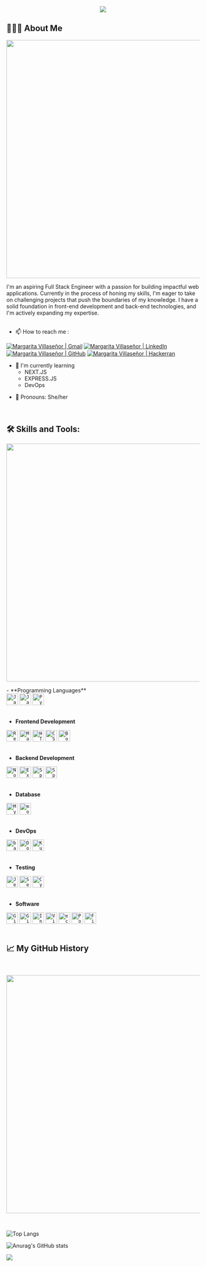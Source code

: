 <p align="center">
  <img src="https://capsule-render.vercel.app/api?type=waving&color=gradient&text=Hi,%20I'm%20Margarita!&height=90&section=header&fontSize=40"/>
</p>

## 👩🏻‍💻 About Me
<p align="center">
  <img src="https://capsule-render.vercel.app/api?type=rect&color=gradient&height=1" width="620">
</p>
I'm an aspiring Full Stack Engineer with a passion for building impactful web applications. Currently in the process of honing my skills, I'm eager to take on challenging projects that push the boundaries of my knowledge. I have a solid foundation in front-end development and back-end technologies, and I'm actively expanding my expertise. 
<!--You can find more about me and my journey on my [personal website](https://www.johndoe.com) or connect with me on [LinkedIn](https://www.linkedin.com/in/johndoe)-->

<!-- ## Other Common Github Profile Sections -->
</br>
</br>

- 📫 How to reach me :
<p align="">
<a href="mailto:margaritavillasenor@gmail.com"><img align="center" src="https://img.shields.io/badge/Gmail-D14836?style=for-the-badge&logo=gmail&logoColor=white" alt="Margarita Villaseñor | Gmail" /></a>
<a href="https://www.linkedin.com/in/margarita-villasenor"><img align="center" src="https://img.shields.io/badge/LinkedIn-0077B5?style=for-the-badge&logo=linkedin&logoColor=white" alt="Margarita Villaseñor | LinkedIn" /></a>
<a href="https://github.com/maggievillasenor"><img align="center" src="https://img.shields.io/badge/GitHub-100000?style=for-the-badge&logo=github&logoColor=white" alt="Margarita Villaseñor | GitHub" /></a>
<a href="https://www.hackerrank.com/maggie_villasen1"><img align="center" src="https://img.shields.io/badge/-Hackerrank-2EC866?style=for-the-badge&logo=HackerRank&logoColor=white" alt="Margarita Villaseñor | Hackerran" /></a>
</p>

<!-- 👩‍💻 I'm currently working on... -->

- 🧠 I'm currently learning 
    - NEXT.JS
    - EXPRESS.JS
    - DevOps

<!-- 👯‍♀️ I'm looking to collaborate on... -->

<!--🤔 I'm looking for help with... -->

<!--💬 Ask me about... -->

- 👩 Pronouns: She/her

<!--⚡️ Fun fact... -->
</br>

## 🛠 Skills and Tools:
<p align="center">
  <img src="https://capsule-render.vercel.app/api?type=rect&color=gradient&height=1" width="620">
</p>
- **Programming Languages**
<div>
	<code><img width="30" src="https://user-images.githubusercontent.com/25181517/117447155-6a868a00-af3d-11eb-9cfe-245df15c9f3f.png" alt="JavaScript" title="JavaScript"/></code>
	<code><img width="30" src="https://user-images.githubusercontent.com/25181517/117201156-9a724800-adec-11eb-9a9d-3cd0f67da4bc.png" alt="Java" title="Java"/></code>
	<code><img width="30" src="https://user-images.githubusercontent.com/25181517/183423507-c056a6f9-1ba8-4312-a350-19bcbc5a8697.png" alt="Python" title="Python"/></code>
</div>  
</br>

- **Frontend Development**
<div>
	<code><img width="30" src="https://user-images.githubusercontent.com/25181517/183897015-94a058a6-b86e-4e42-a37f-bf92061753e5.png" alt="React" title="React"/></code>
	<code><img width="30" src="https://user-images.githubusercontent.com/25181517/189716630-fe6c084c-6c66-43af-aa49-64c8aea4a5c2.png" alt="Material UI" title="Material UI"/></code>
	<code><img width="30" src="https://user-images.githubusercontent.com/25181517/192158954-f88b5814-d510-4564-b285-dff7d6400dad.png" alt="HTML" title="HTML"/></code>
	<code><img width="30" src="https://user-images.githubusercontent.com/25181517/183898674-75a4a1b1-f960-4ea9-abcb-637170a00a75.png" alt="CSS" title="CSS"/></code>
	<code><img width="30" src="https://user-images.githubusercontent.com/25181517/183898054-b3d693d4-dafb-4808-a509-bab54cf5de34.png" alt="Bootstrap" title="Bootstrap"/></code>
</div>
</br>

- **Backend Development**
<div>
	<code><img width="30" src="https://user-images.githubusercontent.com/25181517/183568594-85e280a7-0d7e-4d1a-9028-c8c2209e073c.png" alt="Node.js" title="Node.js"/></code>
	<code><img width="30" src="https://user-images.githubusercontent.com/25181517/183859966-a3462d8d-1bc7-4880-b353-e2cbed900ed6.png" alt="Express" title="Express"/></code>
	<code><img width="30" src="https://user-images.githubusercontent.com/25181517/117201470-f6d56780-adec-11eb-8f7c-e70e376cfd07.png" alt="Spring" title="Spring"/></code>
	<code><img width="30" src="https://user-images.githubusercontent.com/25181517/183891303-41f257f8-6b3d-487c-aa56-c497b880d0fb.png" alt="Spring Boot" title="Spring Boot"/></code>
</div>
</br>

- **Database**
<div>
	<code><img width="30" src="https://user-images.githubusercontent.com/25181517/183896128-ec99105a-ec1a-4d85-b08b-1aa1620b2046.png" alt="MySQL" title="MySQL"/></code>
	<code><img width="30" src="https://user-images.githubusercontent.com/25181517/182884177-d48a8579-2cd0-447a-b9a6-ffc7cb02560e.png" alt="mongoDB" title="mongoDB"/></code>
</div>
</br>

- **DevOps**
<div>
	<code><img width="30" src="https://user-images.githubusercontent.com/25181517/192158606-7c2ef6bd-6e04-47cf-b5bc-da2797cb5bda.png" alt="bash" title="bash"/></code>
	<code><img width="30" src="https://user-images.githubusercontent.com/25181517/117207330-263ba280-adf4-11eb-9b97-0ac5b40bc3be.png" alt="Docker" title="Docker"/></code>
	<code><img width="30" src="https://user-images.githubusercontent.com/25181517/182534006-037f08b5-8e7b-4e5f-96b6-5d2a5558fa85.png" alt="Kubernetes" title="Kubernetes"/></code>
</div>
</br>

- **Testing**
<div>
	<code><img width="30" src="https://user-images.githubusercontent.com/25181517/187955005-f4ca6f1a-e727-497b-b81b-93fb9726268e.png" alt="Jest" title="Jest"/></code>
	<code><img width="30" src="https://user-images.githubusercontent.com/25181517/184103699-d1b83c07-2d83-4d99-9a1e-83bd89e08117.png" alt="Selenium" title="Selenium"/></code>
	<code><img width="30" src="https://user-images.githubusercontent.com/68279555/200387386-276c709f-380b-46cc-81fd-f292985927a8.png" alt="Cypress" title="Cypress"/></code>
</div>
</br>

- **Software**
<div>
	<code><img width="30" src="https://user-images.githubusercontent.com/25181517/192108372-f71d70ac-7ae6-4c0d-8395-51d8870c2ef0.png" alt="Git" title="Git"/></code>
	<code><img width="30" src="https://user-images.githubusercontent.com/25181517/192108374-8da61ba1-99ec-41d7-80b8-fb2f7c0a4948.png" alt="GitHub" title="GitHub"/></code>
	<code><img width="30" src="https://user-images.githubusercontent.com/25181517/192108890-200809d1-439c-4e23-90d3-b090cf9a4eea.png" alt="InteliJ" title="InteliJ"/></code>
	<code><img width="30" src="https://user-images.githubusercontent.com/25181517/192108891-d86b6220-e232-423a-bf5f-90903e6887c3.png" alt="Visual Studio Code" title="Visual Studio Code"/></code>
	<code><img width="30" src="https://user-images.githubusercontent.com/25181517/192108892-6e9b5cdf-4e35-4a70-ad9a-801a93a07c1c.png" alt="eclipse" title="eclipse"/></code>
	<code><img width="30" src="https://user-images.githubusercontent.com/25181517/192109061-e138ca71-337c-4019-8d42-4792fdaa7128.png" alt="Postman" title="Postman"/></code>
	<code><img width="30" src="https://user-images.githubusercontent.com/25181517/189715289-df3ee512-6eca-463f-a0f4-c10d94a06b2f.png" alt="Figma" title="Figma"/></code>
</div>
</br>

## 📈 My GitHub History
</br>

<p align="center">
  <img src="https://capsule-render.vercel.app/api?type=rect&color=gradient&height=1" width="620">
</p>
</br>

![Top Langs](https://github-readme-stats.vercel.app/api/top-langs/?username=maggievillasenor&layout=compact&theme=omni&langs_count=10&width="400")
</br>

![Anurag's GitHub stats](https://github-readme-stats.vercel.app/api?username=maggievillasenor&theme=omni&show_icons=true&heigth="100")

<!-- ![App Screenshot](https://via.placeholder.com/468x300?text=App+Screenshot+Here) -->

<p align="left">
  <img src="https://capsule-render.vercel.app/api?type=waving&color=gradient&height=90&section=footer"/>
</p>
